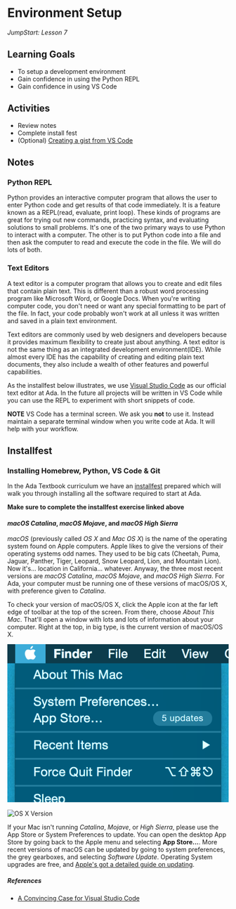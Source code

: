 # Environment Setup

_JumpStart: Lesson 7_

## Learning Goals

* To setup a development environment
* Gain confidence in using the Python REPL
* Gain confidence in using VS Code

## Activities

* Review notes
* Complete install fest
* (Optional) [Creating a gist from VS Code](gist-from-vscode.md)

## Notes

### Python REPL

Python provides an interactive computer program that allows the user to enter Python code and get results of that code immediately. It is a feature known as a REPL(read, evaluate, print loop). These kinds of programs are great for trying out new commands, practicing syntax, and evaluating solutions to small problems. It's one of the two primary ways to use Python to interact with a computer. The other is to put Python code into a file and then ask the computer to read and execute the code in the file. We will do lots of both.

### Text Editors

A text editor is a computer program that allows you to create and edit files that contain plain text. This is different than a robust word processing program like Microsoft Word, or Google Docs. When you're writing computer code, you don't need or want any special formatting to be part of the file. In fact, your code probably won't work at all unless it was written and saved in a plain text environment.

Text editors are commonly used by web designers and developers because it provides maximum flexibility to create just about anything. A text editor is not the same thing as an integrated development environment(IDE). While almost every IDE has the capability of creating and editing plain text documents, they also include a wealth of other features and powerful capabilities.

As the installfest below illustrates, we use [Visual Studio Code](https://code.visualstudio.com/) as our official text editor at Ada.  In the future all projects will be written in VS Code while you can use the REPL to experiment with short snippets of code.  

**NOTE** VS Code has a terminal screen.  We ask you **not** to use it.  Instead maintain a separate terminal window when you write code at Ada.  It will help with your workflow.  

## Installfest

### Installing Homebrew, Python, VS Code & Git

In the Ada Textbook curriculum we have an [installfest](https://github.com/Ada-Developers-Academy/textbook-curriculum/blob/master/00-programming-fundamentals/installfest.md) prepared which will walk you through installing all the software required to start at Ada.

**Make sure to complete the installfest exercise linked above**

#### _macOS Catalina_, _macOS Mojave_, and _macOS High Sierra_

_macOS_ (previously called _OS X_ and _Mac OS X_) is the name of the operating system found on Apple computers. Apple likes to give the versions of their operating systems odd names. They used to be big cats (Cheetah, Puma, Jaguar, Panther, Tiger, Leopard, Snow Leopard, Lion, and Mountain Lion). Now it's... location in California... whatever. Anyway, the three most recent versions are _macOS Catalina_, _macOS Mojave_, and _macOS High Sierra_. For Ada, your computer must be running one of these versions of macOS/OS X, with preference given to _Catalina_.

To check your version of macOS/OS X, click the Apple icon at the far left edge of toolbar at the top of the screen. From there, choose _About This Mac_. That'll open a window with lots and lots of information about your computer. Right at the top, in big type, is the current version of macOS/OS X.

![About This Mac](./images/about-this-mac.png)

![OS X Version](https://support.apple.com/library/content/dam/edam/applecare/images/en_US/macOS/Catalina/macOS-catalina-about-this-mac.png)

If your Mac isn't running _Catalina_, _Mojave_, or _High Sierra_, please use the App Store or System Preferences to update. You can open the desktop App Store by going back to the Apple menu and selecting __App Store...__.  More recent versions of macOS can be updated by going to system preferences, the grey gearboxes, and selecting _Software Update_.  Operating System upgrades are free, and [Apple's got a detailed guide on updating](http://www.apple.com/osx/how-to-upgrade/).

##### References

* [A Convincing Case for Visual Studio Code](https://blog.bitsrc.io/a-convincing-case-for-visual-studio-code-c5bcc18e1693)
